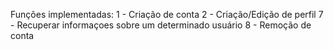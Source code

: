 Funções implementadas:
1 - Criação de conta
2 - Criação/Edição de perfil
7 - Recuperar informaçoes sobre um determinado usuário
8 - Remoção de conta
